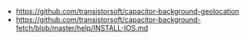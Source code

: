 - https://github.com/transistorsoft/capacitor-background-geolocation
- https://github.com/transistorsoft/capacitor-background-fetch/blob/master/help/INSTALL-IOS.md